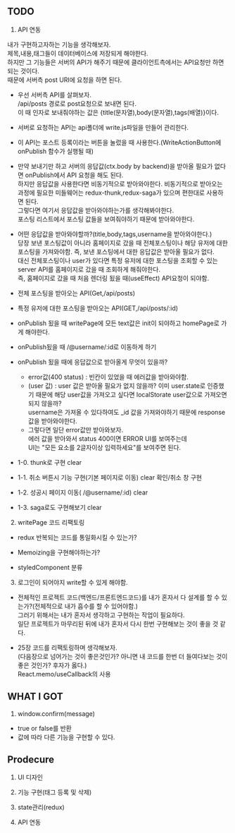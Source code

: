 ## TODO

1. API 연동

내가 구현하고자하는 기능을 생각해보자.  
 제목,내용,태그들이 데이터베이스에 저장되게 해야한다.  
 하지만 그 기능들은 서버의 API가 해주기 때문에 클라이언트측에서는 API요청만 하면 되는 것이다.  
 때문에 서버측 post URI에 요청을 하면 된다.

- 우선 서버측 API를 살펴보자.  
  /api/posts 경로로 post요청으로 보내면 된다.  
  이 때 인자로 보내줘야하는 값은 {title(문자열),body(문자열),tags(배열)}이다.

- 서버로 요청하는 API는 api폴더에 write.js파일을 만들어 관리한다.

- 이 API는 포스트 등록이라는 버튼을 눌렀을 때 사용한다.(WriteActionButton에 onPublish 함수가 실행될 때)

- 만약 보내기만 하고 서버의 응답값(ctx.body by backend)을 받아올 필요가 없다면 onPublish에서 API 요청을 해도 된다.  
  하지만 응답값을 사용한다면 비동기적으로 받아와야한다. 비동기적으로 받아오는 과정에 필요한 미들웨어는 redux-thunk,redux-saga가 있으며 편한대로 사용하면 된다.  
  그렇다면 여기서 응답값을 받아와야하는가를 생각해봐야한다.  
  포스팅 리스트에서 포스팅 값들을 보여줘야하기 때문에 받아와야한다.

- 어떤 응답값을 받아와야할까?(title,body,tags,username을 받아와야한다.)  
  당장 보낸 포스팅값이 아니라 홈페이지로 갔을 때 전체포스팅이나 해당 유저에 대한 포스팅을 가져와야함. 즉, 보낸 포스팅에서 대한 응답값은 받아올 필요가 없다.  
  대신 전체포스팅이나 user가 있다면 특정 유저에 대한 포스팅을 조회할 수 있는 server API를 홈페이지로 갔을 때 조회하게 해줘야한다.  
  즉, 홈페이지로 갔을 때 처음 렌더링 됬을 때(useEffect) API요청이 되야함.
- 전체 포스팅을 받아오는 API(Get,/api/posts)

- 특정 유저에 대한 포스팅을 받아오는 API(GET,/api/posts/:id)

- onPublish 됬을 때 writePage에 모든 text값은 init이 되야하고 homePage로 가게 해야한다.

- onPublish됬을 때 /@username/:id로 이동하게 하기

- onPublish 됬을 때에 응답값으로 받아올게 무엇이 있을까?

  - error값(400 status) : 빈칸이 있었을 때 에러값을 받아와야함.
  - (user 값) : user 값은 받아올 필요가 없지 않을까? 이미 user.state로 인증했기 때문에 해당 user값을 가져오고 싶다면 localStorate user값으로 가져오면 되지 않을까?  
    username은 가져올 수 있다하여도 \_id 값을 가져와야하기 때문에 response값을 받아와야한다.
  - 그렇다면 일단 error값만 받아와보자.  
    에러 값을 받아와서 status 400이면 ERROR UI를 보여주는데  
     UI는 "모든 요소를 2글자이상 입력하세요"를 보여주면 된다.

- 1-0. thunk로 구현 clear
- 1-1. 취소 버튼시 기능 구현(기본 페이지로 이동) clear
  확인/취소 창 구현
- 1-2. 성공시 페이지 이동(
  /@username/:id) clear
- 1-3. saga로도 구현해보기 clear

2. writePage 코드 리팩토링

- redux 반복되는 코드를 통일화시킬 수 있는가?

- Memoizing을 구현해야하는가?

- styledComponent 분류

3. 로그인이 되어야지 write할 수 있게 해야함.

- 전체적인 프로젝트 코드(백엔드/프론트엔드코드)를 내가 혼자서 다 설계를 할 수 있는가?(전체적으로 내가 흡수를 할 수 있어야함.)  
   그러기 위해서는 내가 혼자서 생각하고 구현하는 작업이 필요하다.  
   일단 프로젝트가 마무리된 뒤에 내가 혼자서 다시 한번 구현해보는 것이 좋을 것 같다.

- 25장 코드를 리팩토링하며 생각해보자.  
   (다음장으로 넘어가는 것이 좋은것인가? 아니면 내 코드를 한번 더 들여다보는 것이 좋은 것인가? 후자가 옳다.)  
   React.memo/useCallback의 사용

## WHAT I GOT

1.  window.confirm(message)

- true or false를 반환
- 값에 따라 다른 기능을 구현할 수 있다.

## Prodecure

1. UI 디자인

2. 기능 구현(태그 등록 및 삭제)

3. state관리(redux)

4. API 연동
